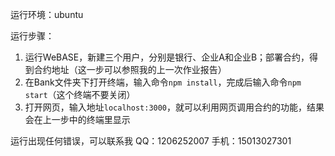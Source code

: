 运行环境：ubuntu

运行步骤：
 1. 运行WeBASE，新建三个用户，分别是银行、企业A和企业B；部署合约，得到合约地址（这一步可以参照我的上一次作业报告）
 2. 在Bank文件夹下打开终端，输入命令`npm install`，完成后输入命令`npm start`（这个终端不要关闭）
 3. 打开网页，输入地址`localhost:3000`，就可以利用网页调用合约的功能，结果会在上一步中的终端里显示

运行出现任何错误，可以联系我
QQ：1206252007
手机：15013027301

